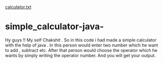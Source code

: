 [calculator.txt](https://github.com/chakshit2004h/simple_calculator-java-/files/6641869/calculator.txt)
# simple_calculator-java-
Hy guys !! My self Chakshit . So in this code i had made a simple calculator with the help of java . In this person would enter two number which he want to add , subtract etc. After that person would choose the operator which he wants by simply writing the operator number. And you will get your output.
